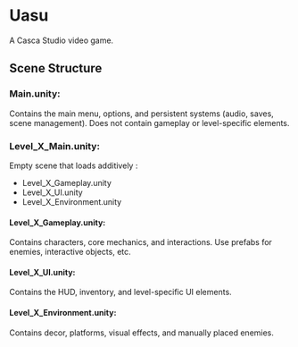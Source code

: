 # Uasu

A Casca Studio video game.

## Scene Structure

### Main.unity:

Contains the main menu, options, and persistent systems (audio, saves, scene management).
Does not contain gameplay or level-specific elements.


### Level_X_Main.unity:

Empty scene that loads additively : 
- Level_X_Gameplay.unity
- Level_X_UI.unity
- Level_X_Environment.unity

#### Level_X_Gameplay.unity:

Contains characters, core mechanics, and interactions.
Use prefabs for enemies, interactive objects, etc.

#### Level_X_UI.unity:

Contains the HUD, inventory, and level-specific UI elements.

#### Level_X_Environment.unity:

Contains decor, platforms, visual effects, and manually placed enemies.